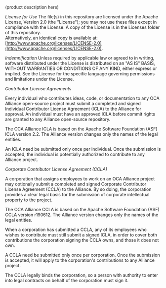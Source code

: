 (product description here)

*License for Use*
The file(s) in this repository are licensed under the Apache License, Version 2.0 
(the "License"); you may not use these files except in compliance with the License. 
A copy of the License is in the Licenses folder of this repository.  
Alternatively, an identical copy is available at: 
[http://www.apache.org/licenses/LICENSE-2.0](http://www.apache.org/licenses/LICENSE-2.0).

*Indemnification*
Unless required by applicable law or agreed to in writing, 
software distributed under the License is distributed on an "AS IS" BASIS,
WITHOUT WARRANTIES OR CONDITIONS OF ANY KIND, either express or implied. 
See the License for the specific language governing permissions and limitations 
under the License.

*Contributor License Agreements*

Every individual who contributes ideas, code, or documentation to any OCA Alliance open-source project must submit a completed and signed Individual Contributor License Agreement (ICLA) to the Alliance for approval. An individual must have an approved ICLA before commit rights are granted to any Alliance open-source repository.

The OCA Alliance ICLA is based on the Apache Software Foundation (ASF) ICLA version 2.2. The Alliance version changes only the names of the legal entities.

An ICLA need be submitted only once per individual. Once the submission is accepted, the individual is potentially authorized to contribute to any Alliance project.

*Corporate Contributor License Agreement (CCLA)*

A corporation that assigns employees to work on an OCA Alliance project may optionally submit a completed and signed Corporate Contributor License Agreement (CCLA) to the Alliance. By so doing, the corporation provides a clear legal basis for the submission of corporate intellectual property to the project.

The OCA Alliance CCLA is based on the Apache Software Foundation (ASF) CCLA version r190612. The Alliance version changes only the names of the legal entities.

When a corporation has submitted a CCLA, any of its employees who wishes to contribute must still submit a signed ICLA, in order to cover both contributions the corporation signing the CCLA owns, and those it does not own.

A CCLA need be submitted only once per corporation. Once the submission is accepted, it will apply to the corporation's contributions to any Alliance project.

The CCLA legally binds the corporation, so a person with authority to enter into legal contracts on behalf of the corporation must sign it. 